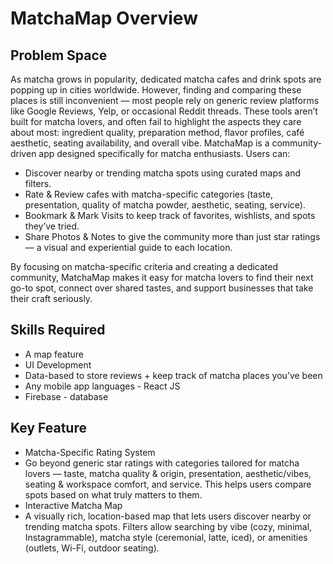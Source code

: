 # MatchaMap Overview

## Problem Space

As matcha grows in popularity, dedicated matcha cafes and drink spots are popping up in cities worldwide. However, finding and comparing these places is still inconvenient — most people rely on generic review platforms like Google Reviews, Yelp, or occasional Reddit threads. These tools aren’t built for matcha lovers, and often fail to highlight the aspects they care about most: ingredient quality, preparation method, flavor profiles, café aesthetic, seating availability, and overall vibe.
MatchaMap is a community-driven app designed specifically for matcha enthusiasts. Users can:

* Discover nearby or trending matcha spots using curated maps and filters.
* Rate & Review cafes with matcha-specific categories (taste, presentation, quality of matcha powder, aesthetic, seating, service).
* Bookmark & Mark Visits to keep track of favorites, wishlists, and spots they’ve tried.
* Share Photos & Notes to give the community more than just star ratings — a visual and experiential guide to each location.

By focusing on matcha-specific criteria and creating a dedicated community, MatchaMap makes it easy for matcha lovers to find their next go-to spot, connect over shared tastes, and support businesses that take their craft seriously.

## Skills Required
* A map feature 
* UI Development 
* Data-based to store reviews + keep track of matcha places you’ve been
* Any mobile app languages - React JS
* Firebase - database
    
## Key Feature
* Matcha-Specific Rating System
* Go beyond generic star ratings with categories tailored for matcha lovers — taste, matcha quality & origin, presentation, aesthetic/vibes, seating & workspace comfort, and service. This helps users compare spots based on what truly matters to them.
* Interactive Matcha Map
* A visually rich, location-based map that lets users discover nearby or trending matcha spots. Filters allow searching by vibe (cozy, minimal, Instagrammable), matcha style (ceremonial, latte, iced), or amenities (outlets, Wi-Fi, outdoor seating).
